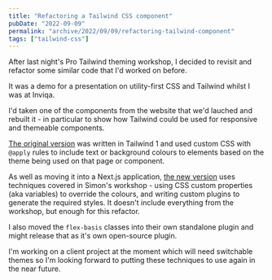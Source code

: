 ```yaml
---
title: "Refactoring a Tailwind CSS component"
pubDate: "2022-09-09"
permalink: "archive/2022/09/09/refactoring-tailwind-component"
tags: ["tailwind-css"]
---
```


After last night's Pro Tailwind theming workshop, I decided to revisit and refactor some similar code that I'd worked on before.

It was a demo for a presentation on utility-first CSS and Tailwind whilst I was at Inviqa.

I'd taken one of the components from the website that we'd lauched and rebuilt it - in particular to show how Tailwind could be used for responsive and themeable components.

[The original version](https://play.tailwindcss.com/Yfmw8O5UNN) was written in Tailwind 1 and used custom CSS with `@apply` rules to include text or background colours to elements based on the theme being used on that page or component.

As well as moving it into a Next.js application, [the new version](https://github.com/opdavies/inviqa-tailwindcss-example) uses techniques covered in Simon's workshop - using CSS custom properties (aka variables) to override the colours, and writing custom plugins to generate the required styles. It doesn't include everything from the workshop, but enough for this refactor.

I also moved the `flex-basis` classes into their own standalone plugin and might release that as it's own open-source plugin.

I'm working on a client project at the moment which will need switchable themes so I'm looking forward to putting these techniques to use again in the near future.
